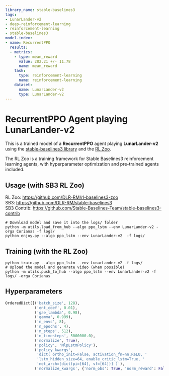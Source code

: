 ```yaml
---
library_name: stable-baselines3
tags:
- LunarLander-v2
- deep-reinforcement-learning
- reinforcement-learning
- stable-baselines3
model-index:
- name: RecurrentPPO
  results:
  - metrics:
    - type: mean_reward
      value: 282.21 +/- 11.78
      name: mean_reward
    task:
      type: reinforcement-learning
      name: reinforcement-learning
    dataset:
      name: LunarLander-v2
      type: LunarLander-v2
---
```


# **RecurrentPPO** Agent playing **LunarLander-v2**
This is a trained model of a **RecurrentPPO** agent playing **LunarLander-v2**
using the [stable-baselines3 library](https://github.com/DLR-RM/stable-baselines3)
and the [RL Zoo](https://github.com/DLR-RM/rl-baselines3-zoo).

The RL Zoo is a training framework for Stable Baselines3
reinforcement learning agents,
with hyperparameter optimization and pre-trained agents included.

## Usage (with SB3 RL Zoo)

RL Zoo: https://github.com/DLR-RM/rl-baselines3-zoo<br/>
SB3: https://github.com/DLR-RM/stable-baselines3<br/>
SB3 Contrib: https://github.com/Stable-Baselines-Team/stable-baselines3-contrib

```
# Download model and save it into the logs/ folder
python -m utils.load_from_hub --algo ppo_lstm --env LunarLander-v2 -orga Corianas -f logs/
python enjoy.py --algo ppo_lstm --env LunarLander-v2  -f logs/
```

## Training (with the RL Zoo)
```
python train.py --algo ppo_lstm --env LunarLander-v2 -f logs/
# Upload the model and generate video (when possible)
python -m utils.push_to_hub --algo ppo_lstm --env LunarLander-v2 -f logs/ -orga Corianas
```

## Hyperparameters
```python
OrderedDict([('batch_size', 128),
             ('ent_coef', 0.01),
             ('gae_lambda', 0.98),
             ('gamma', 0.999),
             ('n_envs', 8),
             ('n_epochs', 4),
             ('n_steps', 512),
             ('n_timesteps', 5000000.0),
             ('normalize', True),
             ('policy', 'MlpLstmPolicy'),
             ('policy_kwargs',
              'dict( ortho_init=False, activation_fn=nn.ReLU, '
              'lstm_hidden_size=64, enable_critic_lstm=True, '
              'net_arch=[dict(pi=[64], vf=[64])] )'),
             ('normalize_kwargs', {'norm_obs': True, 'norm_reward': False})])
```
